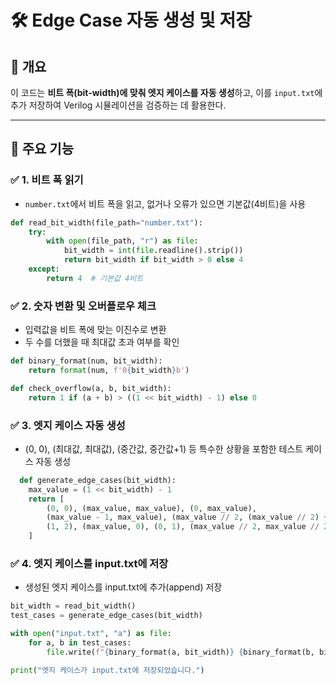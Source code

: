 # 🛠 Edge Case 자동 생성 및 저장

## 📌 개요
이 코드는 **비트 폭(bit-width)에 맞춰 엣지 케이스를 자동 생성**하고, 이를 `input.txt`에 추가 저장하여 Verilog 시뮬레이션을 검증하는 데 활용한다.

---

## 🚀 주요 기능

### ✅ 1. 비트 폭 읽기
- `number.txt`에서 비트 폭을 읽고, 없거나 오류가 있으면 기본값(4비트)을 사용

```python
def read_bit_width(file_path="number.txt"):
    try:
        with open(file_path, "r") as file:
            bit_width = int(file.readline().strip())
            return bit_width if bit_width > 0 else 4
    except:
        return 4  # 기본값 4비트
```

### ✅ 2. 숫자 변환 및 오버플로우 체크
- 입력값을 비트 폭에 맞는 이진수로 변환
- 두 수를 더했을 때 최대값 초과 여부를 확인
```python
def binary_format(num, bit_width):
    return format(num, f'0{bit_width}b')

def check_overflow(a, b, bit_width):
    return 1 if (a + b) > ((1 << bit_width) - 1) else 0
```
### ✅ 3. 엣지 케이스 자동 생성
- (0, 0), (최대값, 최대값), (중간값, 중간값+1) 등 특수한 상황을 포함한 테스트 케이스 자동 생성
```python
  def generate_edge_cases(bit_width):
    max_value = (1 << bit_width) - 1
    return [
        (0, 0), (max_value, max_value), (0, max_value),
        (max_value - 1, max_value), (max_value // 2, (max_value // 2) + 1),
        (1, 2), (max_value, 0), (0, 1), (max_value // 2, max_value // 2 + 2)
    ]
```
### ✅ 4. 엣지 케이스를 input.txt에 저장
- 생성된 엣지 케이스를 input.txt에 추가(append) 저장
```python
bit_width = read_bit_width()
test_cases = generate_edge_cases(bit_width)

with open("input.txt", "a") as file:
    for a, b in test_cases:
        file.write(f"{binary_format(a, bit_width)} {binary_format(b, bit_width)} {check_overflow(a, b, bit_width)}\n")

print("엣지 케이스가 input.txt에 저장되었습니다.")
```
